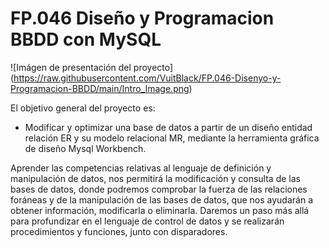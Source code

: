 # FP.046 Diseño y Programacion BBDD con MySQL
<span>![</span><span>Imágen de presentación del proyecto</span><span>]</span><span>(</span><span>https://raw.githubusercontent.com/VuitBlack/FP.046-Disenyo-y-Programacion-BBDD/main/Intro_Image.png</span><span>)</span>

El objetivo general del proyecto es:
 - Modificar y optimizar una base de datos a partir de un diseño entidad relación ER y su modelo relacional MR, mediante la herramienta gráfica de diseño Mysql Workbench.
   
Aprender las competencias relativas al lenguaje de definición y manipulación de datos, nos permitirá la modificación y consulta de las bases de datos, donde podremos comprobar la fuerza de las relaciones foráneas y de la manipulación de las bases de datos, que nos ayudarán a obtener información, modificarla o eliminarla. 
Daremos un paso más allá para profundizar en el lenguaje de control de datos  y se realizarán procedimientos y funciones, junto con disparadores.
